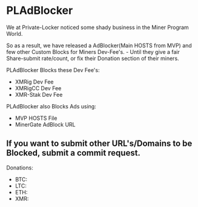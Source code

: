 # PLAdBlocker

We at Private-Locker noticed some shady business in the Miner Program World. 

So as a result, we have released a AdBlocker(Main HOSTS from MVP) and few other Custom
Blocks for Miners Dev-Fee's. - Until they give a fair Share-submit rate/count, or fix 
their Donation section of their miners.

PLAdBlocker Blocks these Dev Fee's:
 - XMRig Dev Fee
 - XMRigCC Dev Fee
 - XMR-Stak Dev Fee

PLAdBlocker also Blocks Ads using:
 - MVP HOSTS File
 - MinerGate AdBlock URL

## If you want to submit other URL's/Domains to be Blocked, submit a commit request.

Donations:
  - BTC:
  - LTC:
  - ETH:
  - XMR:
